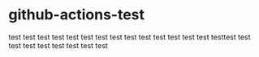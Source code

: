 # github-actions-test



test
test test test test test test test test test test
test
test
test
testtest
test
test
test
test
test
test
test
test
